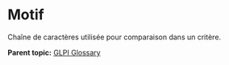 Motif
=====

Chaîne de caractères utilisée pour comparaison dans un critère.

**Parent topic:** [GLPI Glossary](../../glpi/glossary.html)
